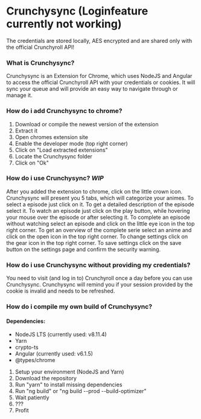 # Crunchysync (Loginfeature currently not working)

The credentials are stored locally, AES encrypted and are shared only with the official Crunchyroll API!

### What is Crunchysync?
Crunchysync is an Extension for Chrome, which uses NodeJS and Angular to access the official Crunchyroll API with your credentials or cookies.
It will sync your queue and will provide an easy way to navigate through or manage it.

### How do i add Crunchysync to chrome?
1. Download or compile the newest version of the extension
2. Extract it
3. Open chromes extension site
4. Enable the developer mode (top right corner)
5. Click on "Load extracted extensions"
6. Locate the Crunchysync folder
7. Click on "Ok"

### How do i use Crunchysync? *WIP*
After you added the extension to chrome, click on the little crown icon.
Crunchysync will present you 5 tabs, which will categorize your animes.
To select a episode just click on it.
To get a detailed description of the episode select it.
To watch an episode just click on the play button, while hovering your mouse over the episode or after selecting it.
To complete an episode without watching select an episode and click on the little eye icon in the top right corner.
To get an overview of the complete serie select an anime and click on the open icon in the top right corner.
To change settings click on the gear icon in the top right corner.
To save settings click on the save button on the settings page and confirm the security warning.

### How do i use Crunchysync without providing my credentials?
You need to visit (and log in to) Crunchyroll once a day before you can use Crunchysync.
Crunchysync will remind you if your session provided by the cookie is invalid and needs to be refreshed.

### How do i compile my own build of Crunchysync?

#### Dependencies:
- NodeJS LTS (currently used: v8.11.4)
- Yarn
- crypto-ts
- Angular (currently used: v6.1.5)
- @types/chrome

1. Setup your environment (NodeJS and Yarn)
2. Download the repository
3. Run "yarn" to install missing dependencies
4. Run "ng build" or "ng build --prod --build-optimizer"
5. Wait patiently
6. ???
7. Profit

